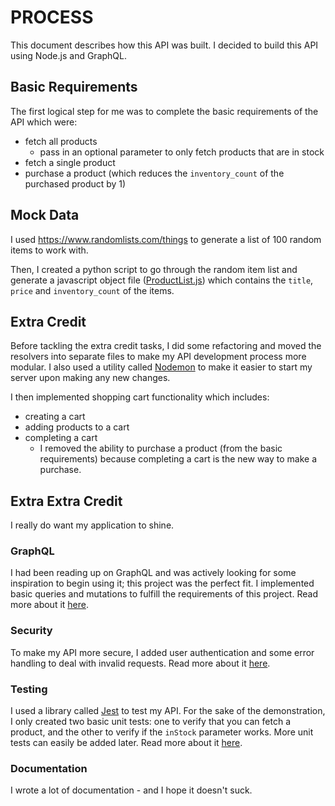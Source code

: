 # PROCESS

This document describes how this API was built. I decided to build this API using Node.js and GraphQL.

## Basic Requirements

The first logical step for me was to complete the basic requirements of the API which were:

- fetch all products
    - pass in an optional parameter to only fetch products that are in stock
- fetch a single product
- purchase a product (which reduces the `inventory_count` of the purchased product by 1)

## Mock Data

I used https://www.randomlists.com/things to generate a list of 100 random items to work with.

Then, I created a python script to go through the random item list and generate a javascript object file ([ProductList.js](../mock_data/ProductList.js)) which contains the `title`, `price` and `inventory_count` of the items.

## Extra Credit

Before tackling the extra credit tasks, I did some refactoring and moved the resolvers into separate files to make my API development process more modular. I also used a utility called [Nodemon](https://nodemon.io/) to make it easier to start my server upon making any new changes.

I then implemented shopping cart functionality which includes:

- creating a cart
- adding products to a cart
- completing a cart
    - I removed the ability to purchase a product (from the basic requirements) because completing a cart is the new way to make a purchase.

## Extra Extra Credit

I really do want my application to shine.

### GraphQL

I had been reading up on GraphQL and was actively looking for some inspiration to begin using it; this project was the perfect fit. I implemented basic queries and mutations to fulfill the requirements of this project. Read more about it [here](./GRAPHQL.md).

### Security

To make my API more secure, I added user authentication and some error handling to deal with invalid requests. Read more about it [here](./SECURITY.md).

### Testing

I used a library called [Jest](https://jestjs.io/) to test my API. For the sake of the demonstration, I only created two basic unit tests: one to verify that you can fetch a product, and the other to verify if the `inStock` parameter works. More unit tests can easily be added later. Read more about it [here](./TESTING.md).

### Documentation

I wrote a lot of documentation - and I hope it doesn't suck.

